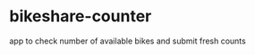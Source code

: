 bikeshare-counter
=================

app to check number of available bikes and submit fresh counts
